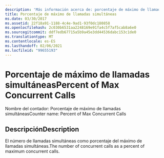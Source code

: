 ```yaml
---
description: 'Más información acerca de: porcentaje de máximo de llamadas simultáneas'
title: Porcentaje de máximo de llamadas simultáneas
ms.date: 03/30/2017
ms.assetid: 22f18a91-1188-4c4e-9ad1-93f0dc180858
ms.openlocfilehash: 2c030b6531aa2248169e91fa4c5f7af5cab8a6e0
ms.sourcegitcommit: ddf7edb67715a5b9a45e3dd44536dabc153c1de0
ms.translationtype: MT
ms.contentlocale: es-ES
ms.lasthandoff: 02/06/2021
ms.locfileid: "99655193"
---
```

# <a name="percent-of-max-concurrent-calls"></a><span data-ttu-id="2693a-103">Porcentaje de máximo de llamadas simultáneas</span><span class="sxs-lookup"><span data-stu-id="2693a-103">Percent of Max Concurrent Calls</span></span>

<span data-ttu-id="2693a-104">Nombre del contador: Porcentaje de máximo de llamadas simultáneas</span><span class="sxs-lookup"><span data-stu-id="2693a-104">Counter name: Percent of Max Concurrent Calls</span></span>  
  
## <a name="description"></a><span data-ttu-id="2693a-105">Descripción</span><span class="sxs-lookup"><span data-stu-id="2693a-105">Description</span></span>  

 <span data-ttu-id="2693a-106">El número de llamadas simultáneas como porcentaje del máximo de llamadas simultáneas.</span><span class="sxs-lookup"><span data-stu-id="2693a-106">The number of concurrent calls as a percent of maximum concurrent calls.</span></span>
